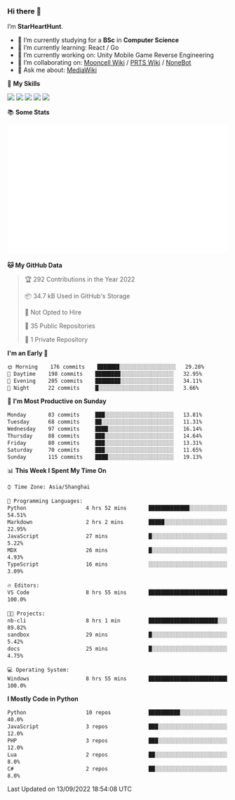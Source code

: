 ### Hi there 👋

I’m **StarHeartHunt**.

- 🏫 I’m currently studying for a **BSc** in **Computer Science**
- 🌱 I’m currently learning: React / Go
- 🔭 I’m currently working on: Unity Mobile Game Reverse Engineering
- 👯 I’m collaborating on: [Mooncell Wiki](https://fgo.wiki/) / [PRTS Wiki](http://prts.wiki/) / [NoneBot](https://github.com/nonebot)
- 💬 Ask me about: [MediaWiki](https://www.mediawiki.org)

🌟 **My Skills**

![](https://img.shields.io/badge/-Python-3e74a2?style=flat-square&logo=Python&logoColor=fff)
![](https://img.shields.io/badge/-Vue-4fc08d?style=flat-square&logo=vue.js&logoColor=fff)
![](https://img.shields.io/badge/-Node.js-339933?style=flat-square&logo=node.js&logoColor=fff)
![](https://img.shields.io/badge/-Linux-000000?style=flat-square&logo=Linux&logoColor=fff)
![](https://img.shields.io/badge/-Dotnet-512bd4?style=flat-square&logo=.net&logoColor=fff)

📚 **Some Stats**

![](https://github.com/StarHeartHunt/github-stats/blob/master/generated/overview.svg)

<!--START_SECTION:waka-->
**🐱 My GitHub Data** 

> 🏆 292 Contributions in the Year 2022
 > 
> 📦 34.7 kB Used in GitHub's Storage 
 > 
> 🚫 Not Opted to Hire
 > 
> 📜 35 Public Repositories 
 > 
> 🔑 1 Private Repository 
 > 
**I'm an Early 🐤** 

```text
🌞 Morning    176 commits    ███████░░░░░░░░░░░░░░░░░░   29.28% 
🌆 Daytime    198 commits    ████████░░░░░░░░░░░░░░░░░   32.95% 
🌃 Evening    205 commits    ████████░░░░░░░░░░░░░░░░░   34.11% 
🌙 Night      22 commits     █░░░░░░░░░░░░░░░░░░░░░░░░   3.66%

```
📅 **I'm Most Productive on Sunday** 

```text
Monday       83 commits     ███░░░░░░░░░░░░░░░░░░░░░░   13.81% 
Tuesday      68 commits     ██░░░░░░░░░░░░░░░░░░░░░░░   11.31% 
Wednesday    97 commits     ████░░░░░░░░░░░░░░░░░░░░░   16.14% 
Thursday     88 commits     ███░░░░░░░░░░░░░░░░░░░░░░   14.64% 
Friday       80 commits     ███░░░░░░░░░░░░░░░░░░░░░░   13.31% 
Saturday     70 commits     ███░░░░░░░░░░░░░░░░░░░░░░   11.65% 
Sunday       115 commits    ████░░░░░░░░░░░░░░░░░░░░░   19.13%

```


📊 **This Week I Spent My Time On** 

```text
⌚︎ Time Zone: Asia/Shanghai

💬 Programming Languages: 
Python                   4 hrs 52 mins       █████████████░░░░░░░░░░░░   54.51% 
Markdown                 2 hrs 2 mins        █████░░░░░░░░░░░░░░░░░░░░   22.95% 
JavaScript               27 mins             █░░░░░░░░░░░░░░░░░░░░░░░░   5.22% 
MDX                      26 mins             █░░░░░░░░░░░░░░░░░░░░░░░░   4.93% 
TypeScript               16 mins             ░░░░░░░░░░░░░░░░░░░░░░░░░   3.09%

🔥 Editors: 
VS Code                  8 hrs 55 mins       █████████████████████████   100.0%

🐱‍💻 Projects: 
nb-cli                   8 hrs 1 min         ██████████████████████░░░   89.82% 
sandbox                  29 mins             █░░░░░░░░░░░░░░░░░░░░░░░░   5.42% 
docs                     25 mins             █░░░░░░░░░░░░░░░░░░░░░░░░   4.75%

💻 Operating System: 
Windows                  8 hrs 55 mins       █████████████████████████   100.0%

```

**I Mostly Code in Python** 

```text
Python                   10 repos            ██████████░░░░░░░░░░░░░░░   40.0% 
JavaScript               3 repos             ███░░░░░░░░░░░░░░░░░░░░░░   12.0% 
PHP                      3 repos             ███░░░░░░░░░░░░░░░░░░░░░░   12.0% 
Lua                      2 repos             ██░░░░░░░░░░░░░░░░░░░░░░░   8.0% 
C#                       2 repos             ██░░░░░░░░░░░░░░░░░░░░░░░   8.0%

```



 Last Updated on 13/09/2022 18:54:08 UTC
<!--END_SECTION:waka-->

